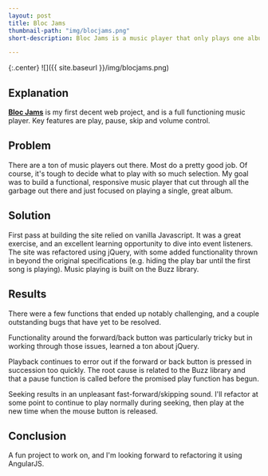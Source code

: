 ```yaml
---
layout: post
title: Bloc Jams
thumbnail-path: "img/blocjams.png"
short-description: Bloc Jams is a music player that only plays one album that I really really like.

---
```


{:.center}
![]({{ site.baseurl }}/img/blocjams.png)

## Explanation

**[Bloc Jams](https://jams.aviwarner.com)** is my first decent web project, and is a full functioning music player. Key features are play, pause, skip and volume control.

## Problem

There are a ton of music players out there. Most do a pretty good job. Of course, it's tough to decide what to play with so much selection. My goal was to build a functional, responsive music player that cut through all the garbage out there and just focused on playing a single, great album.

## Solution

First pass at building the site relied on vanilla Javascript. It was a great exercise, and an excellent learning opportunity to dive into event listeners. The site was refactored using jQuery, with some added functionality thrown in beyond the original specifications (e.g. hiding the play bar until the first song is playing). Music playing is built on the Buzz library.

## Results

There were a few functions that ended up notably challenging, and a couple outstanding bugs that have yet to be resolved.

Functionality around the forward/back button was particularly tricky but in working through those issues, learned a ton about jQuery.

Playback continues to error out if the forward or back button is pressed in succession too quickly. The root cause is related to the Buzz library and that a pause function is called before the promised play function has begun.

Seeking results in an unpleasant fast-forward/skipping sound. I'll refactor at some point to continue to play normally during seeking, then play at the new time when the mouse button is released.

## Conclusion

A fun project to work on, and I'm looking forward to refactoring it using AngularJS.
